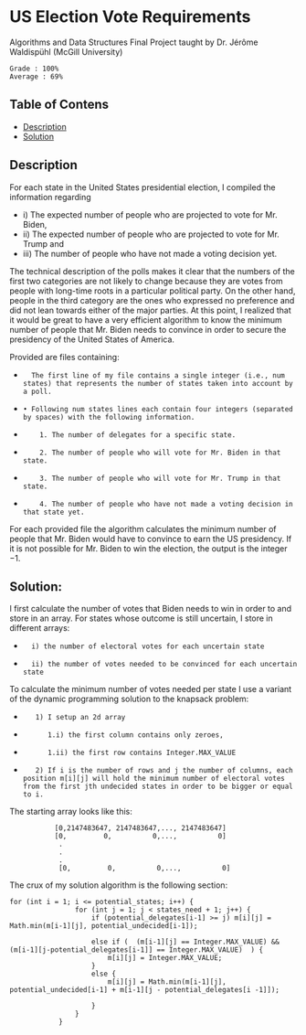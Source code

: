 # US Election Vote Requirements
Algorithms and Data Structures Final Project
taught by Dr. Jérôme Waldispühl (McGill University)
    
    Grade : 100%
    Average : 69%
   
## Table of Contens
* [Description](#description)
* [Solution](#solution)

## Description

For each state in the United States presidential election, I compiled the information regarding 
*   i) The expected number of people who are projected to vote for Mr. Biden, 
*   ii) The expected number of people who are projected to vote for Mr. Trump and 
*   iii) The number of people who have not made a voting decision yet. 

The technical description of the polls makes it clear that the numbers of the first two categories are not likely to change because they are votes from people with long-time roots in a particular political party. On the other hand, people in the third category are the ones who expressed no preference and did not lean towards either of the major parties. At this point, I realized that it would be great to have a very efficient algorithm to know the minimum number of people that Mr. Biden needs to convince in order to secure the presidency of the United States of America.

Provided are files containing:
*       The first line of my file contains a single integer (i.e., num states) that represents the number of states taken into account by a poll.
*     • Following num states lines each contain four integers (separated by spaces) with the following information.
*         1. The number of delegates for a specific state. 
*         2. The number of people who will vote for Mr. Biden in that state. 
*         3. The number of people who will vote for Mr. Trump in that state. 
*         4. The number of people who have not made a voting decision in that state yet.
For each provided file the algorithm calculates the minimum number of people that Mr. Biden would have to convince to earn the US presidency. If it is not possible for Mr. Biden to win the election, the output is the integer −1.

## Solution:

I first calculate the number of votes that Biden needs to win in order to and store in an array.
For states whose outcome is still uncertain, I store in different arrays:
*       i) the number of electoral votes for each uncertain state
*       ii) the number of votes needed to be convinced for each uncertain state
To calculate the minimum number of votes needed per state I use a variant of the dynamic programming solution to the knapsack problem:
*        1) I setup an 2d array
*           1.i) the first column contains only zeroes,
*           1.ii) the first row contains Integer.MAX_VALUE
*        2) If i is the number of rows and j the number of columns, each position m[i][j] will hold the minimum number of electoral votes from the first jth undecided states in order to be bigger or equal to i.

The starting array looks like this:
```
           [0,2147483647, 2147483647,..., 2147483647]
           [0,         0,          0,...,          0]
            .
            .
            .
            [0,         0,          0,...,          0]
```
The crux of my solution algorithm is the following section:
```
for (int i = 1; i <= potential_states; i++) {
				for (int j = 1; j < states_need + 1; j++) {
					if (potential_delegates[i-1] >= j) m[i][j] = Math.min(m[i-1][j], potential_undecided[i-1]);

					else if (  (m[i-1][j] == Integer.MAX_VALUE) && (m[i-1][j-potential_delegates[i-1]] == Integer.MAX_VALUE)  ) {
						m[i][j] = Integer.MAX_VALUE;
					}
					else {
						m[i][j] = Math.min(m[i-1][j], potential_undecided[i-1] + m[i-1][j - potential_delegates[i -1]]);
						
					}
				}
			}
```
